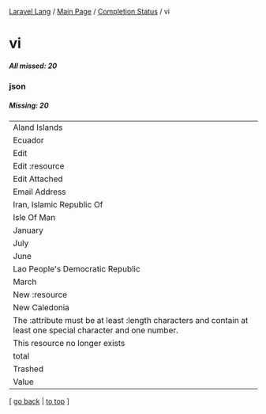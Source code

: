 [Laravel Lang](https://github.com/Laravel-Lang/lang) / [Main Page](../index.md) / [Completion Status](../status.md) / vi

# vi

##### All missed: 20


### json

##### Missing: 20

<table >
<tr><td align="left" >
Aland Islands
</td>
</tr>
<tr><td align="left" >
Ecuador
</td>
</tr>
<tr><td align="left" >
Edit
</td>
</tr>
<tr><td align="left" >
Edit :resource
</td>
</tr>
<tr><td align="left" >
Edit Attached
</td>
</tr>
<tr><td align="left" >
Email Address
</td>
</tr>
<tr><td align="left" >
Iran, Islamic Republic Of
</td>
</tr>
<tr><td align="left" >
Isle Of Man
</td>
</tr>
<tr><td align="left" >
January
</td>
</tr>
<tr><td align="left" >
July
</td>
</tr>
<tr><td align="left" >
June
</td>
</tr>
<tr><td align="left" >
Lao People's Democratic Republic
</td>
</tr>
<tr><td align="left" >
March
</td>
</tr>
<tr><td align="left" >
New :resource
</td>
</tr>
<tr><td align="left" >
New Caledonia
</td>
</tr>
<tr><td align="left" >
The :attribute must be at least :length characters and contain at least one special character and one number.
</td>
</tr>
<tr><td align="left" >
This resource no longer exists
</td>
</tr>
<tr><td align="left" >
total
</td>
</tr>
<tr><td align="left" >
Trashed
</td>
</tr>
<tr><td align="left" >
Value
</td>
</tr>

</table>


[ [go back](../status.md) | [to top](#) ]

